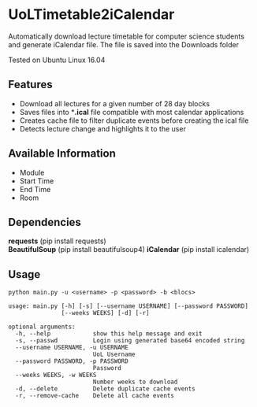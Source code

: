 # UoLTimetable2iCalendar
Automatically download lecture timetable for computer science students and generate iCalendar file.
The file is saved into the Downloads folder
<p>Tested on Ubuntu Linux 16.04</p>

## Features
* Download all lectures for a given number of 28 day blocks
* Saves files into ***.ical** file compatible with most calendar applications
* Creates cache file to filter duplicate events before creating the ical file
* Detects lecture change and highlights it to the user

## Available Information
* Module
* Start Time
* End Time
* Room

## Dependencies
**requests** (pip install requests)<br>
**BeautifulSoup** (pip install beautifulsoup4)
**iCalendar** (pip install icalendar)

## Usage
```
python main.py -u <username> -p <password> -b <blocs>
```

```
usage: main.py [-h] [-s] [--username USERNAME] [--password PASSWORD]
               [--weeks WEEKS] [-d] [-r]

optional arguments:
  -h, --help            show this help message and exit
  -s, --passwd          Login using generated base64 encoded string
  --username USERNAME, -u USERNAME
                        UoL Username
  --password PASSWORD, -p PASSWORD
                        Password
  --weeks WEEKS, -w WEEKS
                        Number weeks to download
  -d, --delete          Delete duplicate cache events
  -r, --remove-cache    Delete all cache events
```
